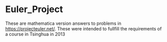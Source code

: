 # Euler_Project

These are mathematica version answers to problems in https://projecteuler.net/. These were intended to fullfill the requirements of a course in Tsinghua in 2013
